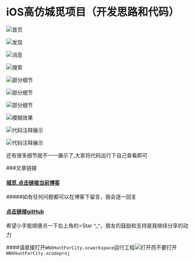 # iOS高仿城觅项目（开发思路和代码）
![首页](http://ww2.sinaimg.cn/mw690/0068uRu1gw1eu74isba6cg307r0eaqv8.gif)

![发现](http://ww1.sinaimg.cn/mw690/0068uRu1gw1eu74iyka0ug307r0eau0x.gif)

![消息](http://ww2.sinaimg.cn/mw690/0068uRu1gw1eu74j4wthpg307r0ea7j8.gif)

![搜索](http://ww2.sinaimg.cn/mw690/0068uRu1gw1eu79mzig0xg307r0eadix.gif)

![部分细节](http://ww3.sinaimg.cn/mw690/0068uRu1gw1eu74k888uag307r0ea4qq.gif)

![部分细节](http://ww3.sinaimg.cn/mw690/0068uRu1gw1eu74lyd1hhg307r0eau0z.gif)

![部分细节](http://ww2.sinaimg.cn/mw690/0068uRu1gw1eu74m50no5g307r0ea1l0.gif)

![模糊效果](http://ww3.sinaimg.cn/mw690/0068uRu1gw1eu79pa6um2g307r0eahcl.gif)

![代码注释展示](http://ww4.sinaimg.cn/mw690/0068uRu1gw1eu74eo2alej31kw0yx7oy.jpg)

![代码注释展示](http://ww3.sinaimg.cn/mw690/0068uRu1gw1eu74egddlqj31kw0yn18a.jpg)

 还有很多细节就不一一展示了,大家将代码运行下自己查看即可
 
 ###文章链接

#### [城觅,点击链接当前博客](http://www.jianshu.com/p/d5ea6c9d65fd)
#####如有任何问题都可以在博客下留言，我会逐一回复

#### [点击链接gitHub](http://www.jianshu.com/p/d5ea6c9d65fd)
希望小手能顺便点一下右上角的⭐️Star ^_^，朋友的鼓励和支持是我继续分享的动力

####请直接打开`WNXHuntForCity.xcworkspace`运行工程![打开](http://ww4.sinaimg.cn/mw690/0068uRu1gw1eu7cyp74l7j307k06eaac.jpg)而不要打开`WNXHuntForCity.xcodeproj`
